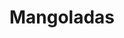 ---
title: "Mangoladas"
price: "$6.37 ·—· $8.73"
category: "Snacks"
img: ""
desc: "Available in small, medium and large sizes"
---